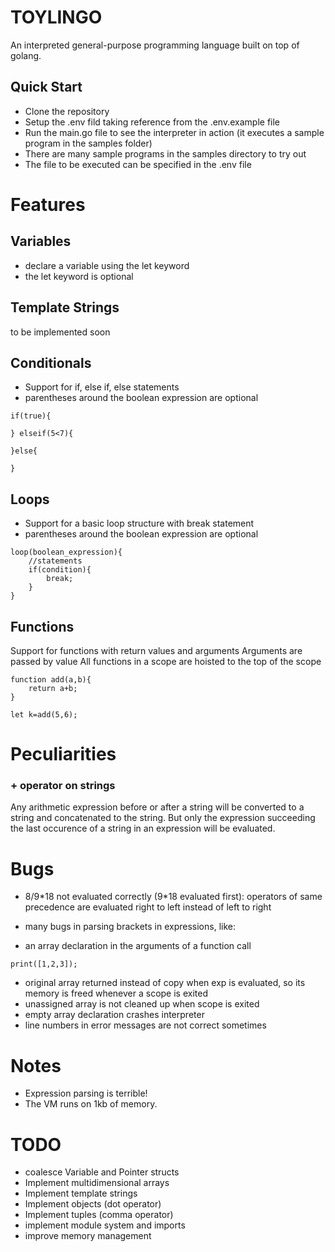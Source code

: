 # TOYLINGO
An interpreted general-purpose programming language built on top of golang.


## Quick Start
* Clone the repository
* Setup the .env fild taking reference from the .env.example file
* Run the main.go file to see the interpreter in action (it executes a sample program in the samples folder)
* There are many sample programs in the samples directory to try out
* The file to be executed can be specified in the .env file

# Features

## Variables
* declare a variable using the let keyword
* the let keyword is optional

## Template Strings
to be implemented soon

## Conditionals
* Support for if, else if, else statements
* parentheses around the boolean expression are optional

```
if(true){

} elseif(5<7){

}else{
    
}
```

## Loops
* Support for a basic loop structure with break statement
* parentheses around the boolean expression are optional
```
loop(boolean_expression){
    //statements
    if(condition){
        break;
    }
}
```

## Functions
Support for functions with return values and arguments
Arguments are passed by value
All functions in a scope are hoisted to the top of the scope

```
function add(a,b){
    return a+b;
}

let k=add(5,6);
```




# Peculiarities

### + operator on strings
Any arithmetic expression before or after a string will be converted to a string and concatenated to the string. 
But only the expression succeeding the last occurence of a string in an expression will be evaluated.


# Bugs
 
* 8/9\*18 not evaluated correctly (9*18 evaluated first): 
operators of same precedence are evaluated right to left instead of left to right

* many bugs in parsing brackets in expressions, like:
- an array declaration in the arguments of a function call
```
print([1,2,3]);
```
* original array returned instead of copy when exp is evaluated, so its memory is freed whenever a scope is exited
* unassigned array is not cleaned up when scope is exited
* empty array declaration crashes interpreter
* line numbers in error messages are not correct sometimes



# Notes
* Expression parsing is terrible!
* The VM runs on 1kb of memory.


# TODO
* coalesce Variable and Pointer structs
* Implement multidimensional arrays
* Implement template strings
* Implement objects (dot operator)
* Implement tuples (comma operator)
* implement module system and imports
* improve memory management